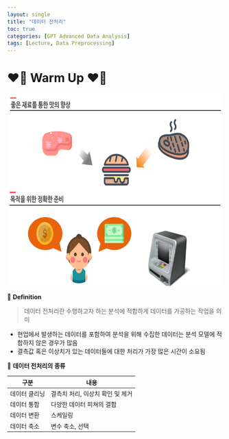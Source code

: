 ```yaml
---
layout: single
title: "데이터 전처리"
toc: true
categories: [GPT Advanced Data Analysis]
tags: [Lecture, Data Preprocessing]
---
```


# ❤️‍🔥 Warm Up ❤️‍🔥

<p align="center"><img src="https://github.com/sigirace/page-images/blob/main/kang_lectures/python_preprocessing/data_preproc_ready.png?raw=true" width="600" height="450"></p>

👀 **Definition**

> 데이터 전처리란 수행하고자 하는 분석에 적합하게 데이터를 가공하는 작업을 의미

- 현업에서 발생하는 데이터를 포함하여 분석을 위해 수집한 데이터는 분석 모델에 적합하지 않은 경우가 많음
- 결측값 혹은 이상치가 있는 데이터들에 대한 처리가 가장 많은 시간이 소요됨

📍 **데이터 전처리의 종류**

| 구분          | 내용                             |
| ------------- | -------------------------------- |
| 데이터 클리닝 | 결측치 처리, 이상치 확인 및 제거 |
| 데이터 통합   | 다양한 데이터 피쳐의 결합        |
| 데이터 변환   | 스케일링                         |
| 데이터 축소   | 변수 축소, 선택                  |

